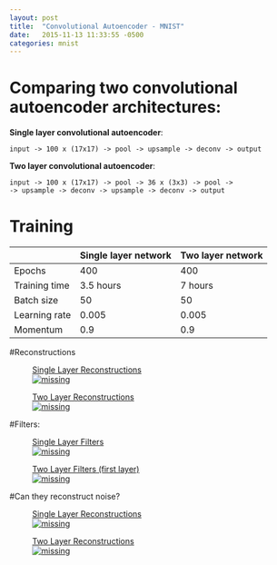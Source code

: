 ```yaml
---
layout: post
title:  "Convolutional Autoencoder - MNIST"
date:   2015-11-13 11:33:55 -0500
categories: mnist
---
```


# Comparing two convolutional autoencoder architectures:

**Single layer convolutional autoencoder**:

    input -> 100 x (17x17) -> pool -> upsample -> deconv -> output

**Two layer convolutional autoencoder**:

    input -> 100 x (17x17) -> pool -> 36 x (3x3) -> pool ->
    -> upsample -> deconv -> upsample -> deconv -> output

# Training

<table class="tables">
  <thead>
    <tr>
      <th></th>
      <th>Single layer network</th>
      <th>Two layer network</th>
    </tr>
  </thead>
  <tbody>
    <tr>
      <td>Epochs</td>
      <td>400</td>
      <td>400</td>
    </tr>
    <tr>
      <td>Training time</td>
      <td>3.5 hours</td>
      <td>7 hours</td>
    </tr>
    <tr>
      <td>Batch size</td>
      <td>50</td>
      <td>50</td>
    </tr>
    <tr>
      <td>Learning rate</td>
      <td>0.005</td>
      <td>0.005</td>
    </tr>
    <tr>
      <td>Momentum</td>
      <td>0.9</td>
      <td>0.9</td>
    </tr>
  </tbody>
</table>


#Reconstructions
<section class="reconstructions">
    <!--div class="head">
    Reconstructions
    </div-->
    <div class="left">
        <figure>
            <a href="/assets/onelayer-predictions.png">
                <figcaption>Single Layer Reconstructions</figcaption>
                <img class="preds" src='/assets/onelayer-predictions.png' alt='missing' />
            </a>
        </figure>
    </div>
    <div class="right">
        <figure>
            <a href="/assets/twolayer-predictions.png">
                <figcaption>Two Layer Reconstructions</figcaption>
                <img class="preds" src='/assets/twolayer-predictions.png' alt='missing' />
            </a>
        </figure>
    </div>
</section>

#Filters:
<section class="reconstructions">
    <!--div class="head">
    Reconstructions
    </div-->
    <div class="left">
        <figure>
            <a href="/assets/onelayer-filters.png">
                <figcaption>Single Layer Filters</figcaption>
                <img class="preds" src='/assets/onelayer-filters.png' alt='missing' />
            </a>
        </figure>
    </div>
    <div class="right">
        <figure>
            <a href="/assets/twolayer-filters.png">
                <figcaption>Two Layer Filters (first layer)</figcaption>
                <img class="preds" src='/assets/twolayer-filters.png' alt='missing' />
            </a>
        </figure>
    </div>
</section>



#Can they reconstruct noise?
<section class="reconstructions">
    <!--div class="head">
    Reconstructions
    </div-->
    <div class="left">
        <figure>
            <a href="/assets/onelayer-identity.png">
                <figcaption>Single Layer Reconstructions</figcaption>
                <img class="preds" src='/assets/onelayer-identity.png' alt='missing' />
            </a>
        </figure>
    </div>
    <div class="right">
        <figure>
            <a href="/assets/twolayer-identity.png">
                <figcaption>Two Layer Reconstructions</figcaption>
                <img class="preds" src='/assets/twolayer-identity.png' alt='missing' />
            </a>
        </figure>
    </div>
</section>

